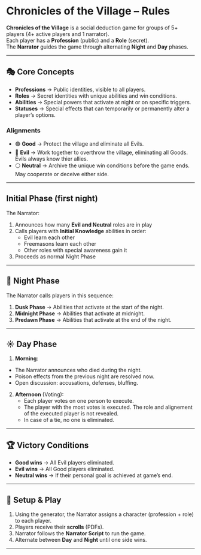 
# Chronicles of the Village – Rules

**Chronicles of the Village** is a social deduction game for groups of 5+ players (4+ active players and 1 narrator).  
Each player has a **Profession** (public) and a **Role** (secret).  
The **Narrator** guides the game through alternating **Night** and **Day** phases.  

---

## 🎭 Core Concepts

- **Professions** → Public identities, visible to all players.  
- **Roles** → Secret identities with unique abilities and win conditions.  
- **Abilities** → Special powers that activate at night or on specific triggers.  
- **Statuses** → Special effects that can temporarily or permanently alter a player’s options.

### Alignments
- 🟢 **Good** → Protect the village and eliminate all Evils.
- 🔴 **Evil** → Work together to overthrow the village, eliminating all Goods. Evils always know thier allies.  
- ⚪ **Neutral** → Archive the unique win conditions before the game ends. May cooperate or deceive either side.

---

## Initial Phase (first night)

The Narrator:
1. Announces how many **Evil and Neutral** roles are in play
2. Calls players with **Initial Knowledge** abilities in order:
   - Evil learn each other
   - Freemasons learn each other
   - Other roles with special awareness gain it
3. Proceeds as normal Night Phase

---

## 🌙 Night Phase

The Narrator calls players in this sequence:

1. **Dusk Phase** → Abilities that activate at the start of the night.  
2. **Midnight Phase** → Abilities that activate at midnight.
3. **Predawn Phase** → Abilities that activate at the end of the night.  

---

## ☀️ Day Phase

1. **Morning**:
- The Narrator announces who died during the night.
- Poison effects from the previous night are resolved now.
- Open discussion: accusations, defenses, bluffing.

2. **Afternoon** (Voting):  
   - Each player votes on one person to execute.  
   - The player with the most votes is executed. The role and alignement of the executed player is not revealed.
   - In case of a tie, no one is eliminated.

---

## 🏆 Victory Conditions

- **Good wins** → All Evil players eliminated.  
- **Evil wins** → All Good players eliminated.  
- **Neutral wins** → If their personal goal is achieved at game’s end.

---

## 🎲 Setup & Play

1. Using the generator, the Narrator assigns a character (profession + role) to each player.  
2. Players receive their **scrolls** (PDFs).  
3. Narrator follows the **Narrator Script** to run the game.  
4. Alternate between **Day** and **Night** until one side wins.  

---
